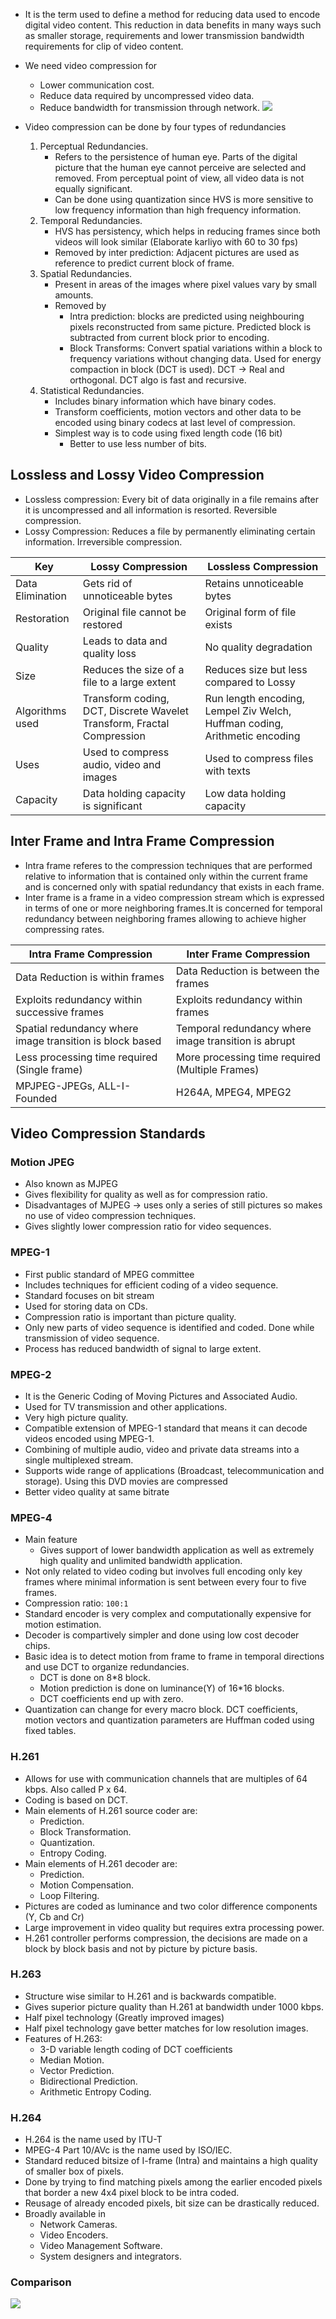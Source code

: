 - It is the term used to define a method for reducing data used to encode digital video content.  This reduction in data benefits in many ways such as smaller storage, requirements and lower transmission bandwidth requirements for clip of video content.
- We need video compression for
	- Lower communication cost.
	- Reduce data required by uncompressed video data.
	- Reduce bandwidth for transmission through network.
![](../Images/Pasted%20image%2020230519113040.png)

- Video compression can be done by four types of redundancies
	1. Perceptual Redundancies.
		- Refers to the persistence of human eye. Parts of the digital picture that the human eye cannot perceive are selected and removed. From perceptual point of view, all video data is not equally significant.
		- Can be done using quantization since HVS is more sensitive to low frequency information than high frequency information.
	1. Temporal Redundancies.
		- HVS has persistency, which helps in reducing frames since both videos will look similar (Elaborate karliyo with 60 to 30 fps)
		- Removed by inter prediction: Adjacent pictures are used as reference to predict current block of frame.
	1. Spatial Redundancies.
		- Present in areas of the images where pixel values vary by small amounts.
		- Removed by
			- Intra prediction: blocks are predicted using neighbouring pixels reconstructed from same picture. Predicted block is subtracted from current block prior to encoding.
			- Block Transforms: Convert spatial variations within a block to frequency variations without changing data. Used for energy compaction in block (DCT is used). DCT -> Real and orthogonal. DCT algo is fast and recursive.
	1. Statistical Redundancies.
		- Includes binary information which have binary codes.
		- Transform coefficients, motion vectors and other data to be encoded using binary codecs at last level of compression.
		- Simplest way is to code using fixed length code (16 bit)
			- Better to use less number of bits.

## Lossless and Lossy Video Compression

- Lossless compression: Every bit of data originally in a file remains after it is uncompressed and all information is resorted. Reversible compression.
- Lossy Compression: Reduces a file by permanently eliminating certain information. Irreversible compression.

| Key              | Lossy Compression                                                      | Lossless Compression                                                       |
| ---------------- | ---------------------------------------------------------------------- | -------------------------------------------------------------------------- |
| Data Elimination | Gets rid of unnoticeable bytes                                         | Retains unnoticeable bytes                                                 |
| Restoration      | Original file cannot be restored                                       | Original form of file exists                                               |
| Quality          | Leads to data and quality loss                                         | No quality degradation                                                     |
| Size             | Reduces the size of a file to a large extent                           | Reduces size but less compared to Lossy                                    |
| Algorithms used  | Transform coding, DCT, Discrete Wavelet Transform, Fractal Compression | Run length encoding, Lempel Ziv Welch, Huffman coding, Arithmetic encoding |
| Uses             | Used to compress audio, video and images                               | Used to compress files with texts                                          |
| Capacity         | Data holding capacity is significant                                   | Low data holding capacity                                                  |

## Inter Frame and Intra Frame Compression

- Intra frame referes to the compression techniques that are performed relative to information that is contained only within the current frame and is concerned only with spatial redundancy that exists in each frame.
- Inter frame is a frame in a video compression stream which is expressed in terms of one or more neighboring frames.It is concerned for temporal redundancy between neighboring frames allowing to achieve higher compressing rates.


| Intra Frame Compression                                  | Inter Frame Compression                              |
| -------------------------------------------------------- | ---------------------------------------------------- |
| Data Reduction is within frames                          | Data Reduction is between the frames                 |
| Exploits redundancy within successive frames             | Exploits redundancy within frames                    |
| Spatial redundancy where image transition is block based | Temporal redundancy where image transition is abrupt |
| Less processing time required (Single frame)             | More processing time required (Multiple Frames)      |
| MPJPEG-JPEGs, ALL-I-Founded                              | H264A, MPEG4, MPEG2                                  |

## Video Compression Standards

### Motion JPEG

- Also known as MJPEG
- Gives flexibility for quality as well as for compression ratio.
- Disadvantages of MJPEG -> uses only a series of still pictures so makes no use of video compression techniques.
- Gives slightly lower compression ratio for video sequences.

### MPEG-1

- First public standard of MPEG committee
- Includes techniques for efficient coding of a video sequence.
- Standard focuses on bit stream
- Used for storing data on CDs.
- Compression ratio is important than picture quality.
- Only new parts of video sequence is identified and coded. Done while transmission of video sequence.
- Process has reduced bandwidth of signal to large extent.

### MPEG-2

- It is the Generic Coding of Moving Pictures and Associated Audio.
- Used for TV transmission and other applications.
- Very high picture quality.
- Compatible extension of MPEG-1 standard that means it can decode videos encoded using MPEG-1.
- Combining of multiple audio, video and private data streams into a single multiplexed stream.
- Supports wide range of applications (Broadcast, telecommunication and storage). Using this DVD movies are compressed
- Better video quality at same bitrate

### MPEG-4

- Main feature
	- Gives support of lower bandwidth application as well as extremely high quality and unlimited bandwidth application.
- Not only related to video coding but involves full encoding only key frames where minimal information is sent between every four to five frames.
- Compression ratio: `100:1`
- Standard encoder is very complex and computationally expensive for motion estimation.
- Decoder is compartively simpler and done using low cost decoder chips.
- Basic idea is to detect motion from frame to frame in temporal directions and use DCT to organize redundancies.
	- DCT is done on 8\*8 block.
	- Motion prediction is done on luminance(Y) of 16\*16 blocks.
	- DCT coefficients end up with zero.
- Quantization can change for every macro block. DCT coefficients, motion vectors and quantization parameters are Huffman coded using fixed tables.

### H.261

- Allows for use with communication channels that are multiples of 64 kbps. Also called P x 64.
- Coding is based on DCT.
- Main elements of H.261 source coder are:
	- Prediction.
	- Block Transformation.
	- Quantization.
	- Entropy Coding.
- Main elements of H.261 decoder are:
	- Prediction.
	- Motion Compensation.
	- Loop Filtering.
- Pictures are coded as luminance and two color difference components (Y, Cb and Cr)
- Large improvement in video quality but requires extra processing power.
- H.261 controller performs compression, the decisions are made on a block by block basis and not by picture by picture basis.

### H.263

- Structure wise similar to H.261 and is backwards compatible.
- Gives superior picture quality than H.261 at bandwidth under 1000 kbps.
- Half pixel technology (Greatly improved images)
- Half pixel technology gave better matches for low resolution images.
- Features of H.263:
	- 3-D variable length coding of DCT coefficients
	- Median Motion.
	- Vector Prediction.
	- Bidirectional Prediction.
	- Arithmetic Entropy Coding.

### H.264

- H.264 is the name used by ITU-T
- MPEG-4 Part 10/AVc is the name used by ISO/IEC.
- Standard reduced bitsize of I-frame (Intra) and maintains a high quality of smaller box of pixels.
- Done by trying to find matching pixels among the earlier encoded pixels that border a new 4x4 pixel block to be intra coded.
- Reusage of already encoded pixels, bit size can be drastically reduced.
- Broadly available in
	- Network Cameras.
	- Video Encoders.
	- Video Management Software.
	- System designers and integrators.

### Comparison

![](../Images/Pasted%20image%2020230519144000.png)